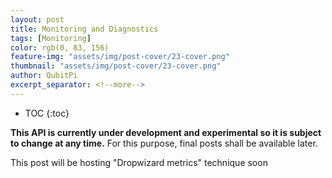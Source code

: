 ```yaml
---
layout: post
title: Monitoring and Diagnostics
tags: [Monitoring]
color: rgb(0, 83, 156)
feature-img: "assets/img/post-cover/23-cover.png"
thumbnail: "assets/img/post-cover/23-cover.png"
author: QubitPi
excerpt_separator: <!--more-->
---
```



<!--more-->

* TOC
{:toc}

**This API is currently under development and experimental so it is subject to change at any time.** For this purpose,
final posts shall be available later.

This post will be hosting "Dropwizard metrics" technique soon

